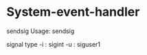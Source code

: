 # System-event-handler

sendsig Usage: sendsig  <signal type> <pid>

signal type
 -i : sigint
 -u : siguser1
